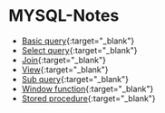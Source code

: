 # MYSQL-Notes

 - [Basic query](https://github.com/sonukumarraj007/sql-notes/blob/master/1_basic-query.md){:target="_blank"}
 - [Select query](https://github.com/sonukumarraj007/sql-notes/blob/master/2_select-query.md){:target="_blank"}
 - [Join](https://github.com/sonukumarraj007/sql-notes/blob/master/3_join-query.md){:target="_blank"}
 - [View](https://github.com/sonukumarraj007/sql-notes/blob/master/4_view-query.md){:target="_blank"}
 - [Sub query](https://github.com/sonukumarraj007/sql-notes/blob/master/5_sub-query.md){:target="_blank"}
 - [Window function](https://github.com/sonukumarraj007/sql-notes/blob/master/6_window-function.md){:target="_blank"}
 - [Stored procedure](https://github.com/sonukumarraj007/sql-notes/blob/master/7_stored-procedures.md){:target="_blank"}


